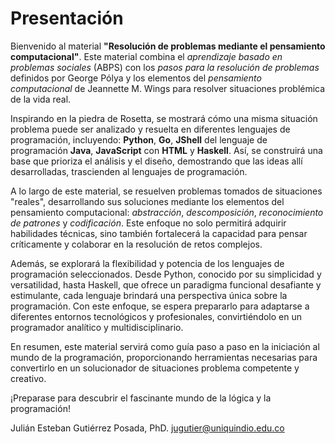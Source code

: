 # Presentación

Bienvenido al material **"Resolución de problemas mediante el pensamiento computacional"**. Este material combina el *aprendizaje basado en problemas sociales* (ABPS)  con los *pasos para la resolución de problemas* definidos por George Pólya y los elementos del *pensamiento computacional* de Jeannette M. Wings  para resolver situaciones problémica de la vida real. 

Inspirando en la piedra de Rosetta, se mostrará  cómo una misma situación problema puede ser analizado y resuelta en diferentes lenguajes de programación, incluyendo: **Python**, **Go**, **JShell** del lenguaje de programación **Java**, **JavaScript** con **HTML** y **Haskell**. Así, se construirá una base que prioriza el análisis y el diseño, demostrando que las ideas allí desarrolladas, trascienden al lenguajes de programación.

A lo largo de este material, se resuelven problemas tomados de situaciones "reales", desarrollando sus soluciones mediante los elementos del pensamiento computacional: *abstracción*, *descomposición*, *reconocimiento de patrones* y *codificación*. Este enfoque no solo permitirá adquirir habilidades técnicas, sino también fortalecerá la capacidad para pensar críticamente y colaborar en la resolución de retos complejos.

Además, se explorará la flexibilidad y potencia de los lenguajes de programación seleccionados. Desde Python, conocido por su simplicidad y versatilidad, hasta Haskell, que ofrece un paradigma funcional desafiante y estimulante, cada lenguaje brindará una perspectiva única sobre la programación. Con este enfoque, se espera prepararlo para adaptarse a diferentes entornos tecnológicos y profesionales, convirtiéndolo en un programador analítico y multidisciplinario.

En resumen, este material servirá como guía paso a paso en la iniciación al mundo de la programación, proporcionando herramientas necesarias para convertirlo en un solucionador de situaciones problema competente y creativo.

¡Preparase para descubrir el fascinante mundo de la lógica y la programación!


Julián Esteban Gutiérrez Posada, PhD.
jugutier@uniquindio.edu.co
